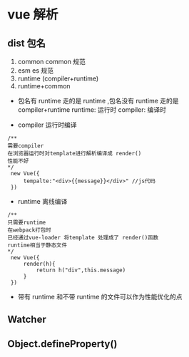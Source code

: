 # vue 解析

## dist 包名

1. common common 规范
2. esm es 规范
3. runtime (compiler+runtime)
4. runtime+common

- 包名有 runtime 走的是 runtime ,包名没有 runtime 走的是 compiler+runtime
  runtime: 运行时
  compiler: 编译时

- compiler 运行时编译

```javascirpt
/**
需要compiler
在浏览器运行时对template进行解析编译成 render()
性能不好
*/
 new Vue({
     tempalte:"<div>{{message}}</div>" //js代码
 })
```

- runtime 离线编译

```javascirpt
/**
只需要runtime
在webpack打包时
已经通过vue-loader 将template 处理成了 render()函数
runtime相当于静态文件
*/
 new Vue({
     render(h){
         return h("div",this.message)
     }
 })
```

- 带有 runtime 和不带 runtime 的文件可以作为性能优化的点


## Watcher 

## Object.defineProperty()